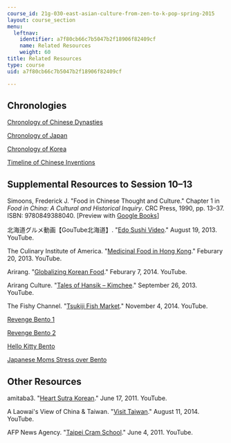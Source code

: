 ```yaml
---
course_id: 21g-030-east-asian-culture-from-zen-to-k-pop-spring-2015
layout: course_section
menu:
  leftnav:
    identifier: a7f80cb66c7b5047b2f18906f82409cf
    name: Related Resources
    weight: 60
title: Related Resources
type: course
uid: a7f80cb66c7b5047b2f18906f82409cf

---
```


Chronologies
------------

[Chronology of Chinese Dynasties](http://afe.easia.columbia.edu/timelines/china_timeline.htm#Chinese%20History)

[Chronology of Japan](http://afe.easia.columbia.edu/timelines/japan_timeline.htm)

[Chronology of Korea](http://afe.easia.columbia.edu/timelines/korea_timeline.htm)

[Timeline of Chinese Inventions](http://afe.easia.columbia.edu/song/readings/inventions_timeline.htm)

Supplemental Resources to Session 10–13
---------------------------------------

Simoons, Frederick J. "Food in Chinese Thought and Culture." Chapter 1 in _Food in China: A Cultural and Historical Inquiry_. CRC Press, 1990, pp. 13–37. ISBN: 9780849388040. \[Preview with [Google Books](http://books.google.com/books?id=Fo087ZxohA4C&pg=PA13=onepage)\]

北海道グルメ動画【GouTube北海道】. "[Edo Sushi Video](https://www.youtube.com/watch?v=DcpyDgb_g1E)." August 19, 2013. YouTube.

The Culinary Institute of America. "[Medicinal Food in Hong Kong](https://www.youtube.com/watch?v=4WEtH-9qVuk&feature=youtu.be)." Feburary 20, 2013. YouTube.

Arirang. "[Globalizing Korean Food](https://www.youtube.com/watch?v=jXka3PuvvW8&feature=youtu.be)." Feburary 7, 2014. YouTube.

Arirang Culture. "[Tales of Hansik – Kimchee](https://www.youtube.com/watch?v=AzMLe9w8dsE&feature=youtu.be)." September 26, 2013. YouTube.

The Fishy Channel. "[Tsukiji Fish Market](https://www.youtube.com/watch?v=NqbWUO5_MeU&feature=youtu.be)." November 4, 2014. YouTube.

[Revenge Bento 1](http://m-miya.net/blog/single-mother-bento.html)

[Revenge Bento 2](http://www.iromegane.com/entertainment/foods/the-japanese-wives-revenge-bento-after-the-fight-shikaeshi-bento/)

[Hello Kitty Bento](http://www.theparentspot.com/recipes/how-to-make-a-hello-kitty-bento-lunch-box-the-easy-way/)

[Japanese Moms Stress over Bento](http://www.iromegane.com/entertainment/foods/japanese-mums-get-stressed-about-making-obento/)

Other Resources
---------------

amitaba3. "[Heart Sutra Korean](https://www.youtube.com/watch?v=rbE2ZLEJbn0&feature=youtu.be&list=PLulkGJECRCZCThpYm5U91MnCIgaFkHCi1)." June 17, 2011. YouTube.

A Laowai's View of China & Taiwan. "[Visit Taiwan](https://www.youtube.com/watch?v=eufiu-irFqc)." August 11, 2014. YouTube.

AFP News Agency. "[Taipei Cram School](https://www.youtube.com/watch?v=eGpHEPAHQ3E&feature=youtu.be)." June 4, 2011. YouTube.
